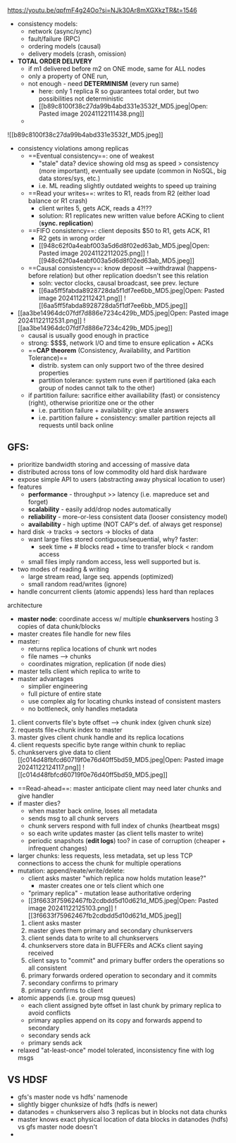 https://youtu.be/qpfmF4g24Oo?si=NJk30Ar8mXGXkzTR&t=1546

- consistency models:
	- network (async/sync)
	- fault/failure (RPC)
	- ordering models (causal)
	- delivery models (crash, omission)
- **TOTAL ORDER DELIVERY**
	- if m1 delivered before m2 on ONE mode, same for ALL nodes
	- only a property of ONE run, 
	- not enough - need **DETERMINISM** (every run same)
		- here: only 1 replica R so guarantees total order, but two possibilities not deterministic
		- [[b89c8100f38c27da99b4abd331e3532f_MD5.jpeg|Open: Pasted image 20241122111438.png]]
	- 
![[b89c8100f38c27da99b4abd331e3532f_MD5.jpeg]]
- consistency violations among replicas
	- ==Eventual consistency==: one of weakest
		- "stale" data? device showing old msg as speed > consistency (more important), eventually see update (common in NoSQL, big data stores/sys, etc.)
		- i.e. ML reading slightly outdated weights to speed up training
	- ==Read your writes==: writes to R1, reads from R2 (either load balance or R1 crash)
		- client writes 5, gets ACK, reads a 4?!??
		- solution: R1 replicates new written value before ACKing to client (**sync. replication**)
	- ==FIFO consistency==: client deposits $50 to R1, gets ACK, R1
		- R2 gets in wrong order
		- [[948c62f0a4eabf003a5d6d8f02ed63ab_MD5.jpeg|Open: Pasted image 20241122112025.png]]
![[948c62f0a4eabf003a5d6d8f02ed63ab_MD5.jpeg]]
	- ==Causal consistency==: know deposit -->withdrawal (happens-before relation) but other replication doedsn't see this relation
		- soln: vector clocks, causal broadcast, see prev. lecture
		- [[6aa5ff5fabda8928728da5f1df7ee6bb_MD5.jpeg|Open: Pasted image 20241122112421.png]]
![[6aa5ff5fabda8928728da5f1df7ee6bb_MD5.jpeg]]
- [[aa3be14964dc07fdf7d886e7234c429b_MD5.jpeg|Open: Pasted image 20241122112531.png]]
![[aa3be14964dc07fdf7d886e7234c429b_MD5.jpeg]]
	- causal is usually good enough in practice
	- strong: \$\$\$\$, network I/O and time to ensure eplication + ACKs
	- ==**CAP theorem** (Consistency, Availability, and Partition Tolerance)==
		- distrib. system can only support two of the three desired properties
		- partition tolerance: system runs even if partitioned (aka each group of nodes cannot talk to the other)
	-  if partition failure: sacrifice either availiability (fast) or consistency (right), otherwise prioritize one or the other 
		- i.e. partition failure + availability: give stale answers
		- i.e. partition failure + consistency: smaller partition rejects all requests until back online
## GFS:
- prioritize bandwidth storing and accessing of massive data
- distributed across tons of low commodity old hard disk hardware
- expose simple API to users (abstracting away physical location to user)
- features
	- **performance** - throughput >> latency (i.e. mapreduce set and forget)
	- **scalability** - easily add/drop nodes automatically
	- **reliability** - more-or-less consistent data (looser consistency model)
	- **availability** - high uptime (NOT CAP's def. of always get response)
- hard disk -> tracks -> sectors -> blocks of data
	- want large files stored contiguous/sequential, why? faster:
		- seek time + # blocks read + time to transfer block < random access
	- small files imply random access, less well supported but is. 
- two modes of reading & writing
	- large stream read, large seq. appends (optimized)
	- small random read/writes (ignore)
- handle concurrent clients (atomic appends) less hard than replaces

architecture
- **master node**: coordinate access w/ multiple **chunkservers** hosting 3 copies of data chunk/blocks
- master creates file handle for new files
- master:
	- returns replica locations of chunk wrt nodes 
	- file names --> chunks
	- coordinates migration, replication (if node dies)
- master tells client which replica to write to
- master advantages
	- simplier engineering
	- full picture of entire state
	- use complex alg for locating chunks instead of consistent masters
	- no bottleneck, only handles metadata
1. client converts file's byte offset --> chunk index (given chunk size)
2. requests file+chunk index to master
3. master gives client chunk handle and its replica locations
4. client requests specific byte range within chunk to repliac
5. chunkservers give data to client
[[c014d48fbfcd60719f0e76d40ff5bd59_MD5.jpeg|Open: Pasted image 20241122124117.png]]
![[c014d48fbfcd60719f0e76d40ff5bd59_MD5.jpeg]]
- ==Read-ahead==: master anticipate client may need later chunks and give handler
- if master dies? 
	- when master back online, loses all metadata
	- sends msg to all chunk servers
	- chunk servers respond with full index of chunks (heartbeat msgs)
	- so each write updates master (as client tells master to write)
	- periodic snapshots (**edit logs**) too? in case of corruption (cheaper + infrequent changes)
- larger chunks: less requests, less metadata, set up less TCP connections to access the chunk for multiple operations
- mutation: append/reate/write/delete: 
	- client asks master "which replica now holds mutation lease?"
		- master creates one or tels client which one
	- "primary replica" - mutation lease authoritative ordering
	- [[3f6633f75962467fb2cdbdd5d10d621d_MD5.jpeg|Open: Pasted image 20241122125103.png]]
![[3f6633f75962467fb2cdbdd5d10d621d_MD5.jpeg]]
	1. client asks master
	2. master gives them primary and secondary chunkservers
	3. client sends data to write to all chunkservers
	4. chunkservers store data in BUFFERs and ACKs client saying received
	5. client says to "commit" and primary buffer orders the operations so all consistent
	6. primary forwards ordered operation to secondary and it commits
	7. secondary confirms to primary
	8. primary confirms to client
- atomic appends (i.e. group msg queues)
	- each client assigned byte offset in last chunk by primary replica to avoid conflicts
	- primary applies append on its copy and forwards append to secondary
	- secondary sends ack
	- primary sends ack
- relaxed "at-least-once" model tolerated, inconsistency fine with log msgs

## VS HDSF
- gfs's master node vs hdfs' namenode
-  slightly bigger chunksize of hdfs (hdfs is newer)
- datanodes = chunkservers also 3 replicas but in blocks not data chunks
- master knows exact physical location of data blocks in datanodes (hdfs) vs gfs master node doesn't
- 